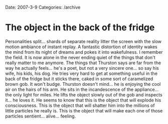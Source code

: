 Date: 2007-3-9
Categories: /archive

# The object in the back of the fridge

Personalities split... shards of separate reality litter the screen with the slow motion ambiance of instant replay.  A fantastic distortion of identity wakes the mind from its night of dreams and pokes it into wakefulness.  I remember the field.  It is now alone in the never ending quiet of the things that don't really matter to me anymore.  The things that Thurston says are far from the way he actually feels... he's a poet, but not a very sincere one... so say his wife, his kids, his dog.  He tries very hard to get at something useful in the back of the fridge but it sticks there, caked in some sort of caramelized brown gob.  It won't budge.  Thurston doesn't mind... he is enjoying the cool air on the hairs of his arm.  He sits in the incandescence of the appliance... the only light for miles.  He lifts the object slowly out of the gob and inspects it... he loves it.  He seems to know that this is the object that will explode his consciousness.  This is the object that will shatter him into the millions of little particles he really is.  This is the object that will make each one of those particles sentient... alive... feeling.
